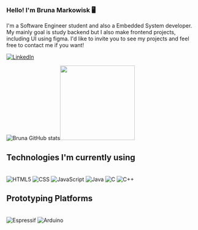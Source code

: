 ### Hello! I'm Bruna Markowisk 🖥️

I'm a Software Engineer student and also a Embedded System developer. My mainly goal is study backend but I also make frontend projects, including UI using figma. I'd like to invite you to see my projects and feel free to contact me if you want!

[![LinkedIn](https://img.shields.io/badge/LinkedIn-0077B5?style=for-the-badge&logo=linkedin&logoColor=white)](https://www.linkedin.com/in/bruna-markowisk-848384184/)


   ![Bruna GitHub stats](https://github-readme-stats.vercel.app/api?username=Brunamark&show_icons=true&theme=tokyonight)<img  height="195px" class="stats" src="https://github-readme-stats.vercel.app/api/top-langs/?username=Brunamark&layout=compact" />


## Technologies I'm currently using
<div style="display: inline_block"><br/>
 <img align="center" alt ="HTML5" src="https://img.shields.io/badge/HTML5-E34F26?style=for-the-badge&logo=html5&logoColor=white" />
<img align="center" alt = "CSS" src="https://img.shields.io/badge/CSS-239120?&style=for-the-badge&logo=css3&logoColor=white" />
  <img align="center" alt = "JavaScript" src="https://img.shields.io/badge/JavaScript-323330?style=for-the-badge&logo=javascript&logoColor=F7DF1E" />
  <img align="center" alt = "Java" src="https://img.shields.io/badge/Java-ED8B00?style=for-the-badge&logo=openjdk&logoColor=white" />
   <img align="center" alt = "C" src="https://img.shields.io/badge/C-00599C?style=for-the-badge&logo=c&logoColor=white" />
   <img align="center" alt = "C++" src="https://img.shields.io/badge/C%2B%2B-00599C?style=for-the-badge&logo=c%2B%2B&logoColor=white" />
</div>


 ## Prototyping Platforms
 <div style="display: inline_block"><br/>
  <img align="center" alt="Espressif" src="https://img.shields.io/badge/espressif-E7352C?style=for-the-badge&logo=espressif&logoColor=white" />
  <img align="center" alt="Arduino" src="https://img.shields.io/badge/Arduino-00979D?style=for-the-badge&logo=Arduino&logoColor=white" />

 </div>

</div>








